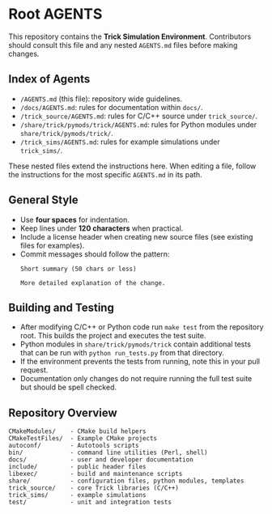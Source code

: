 # Root AGENTS

This repository contains the **Trick Simulation Environment**.  Contributors should consult this file and any nested `AGENTS.md` files before making changes.

## Index of Agents
- `/AGENTS.md` (this file): repository wide guidelines.
- `/docs/AGENTS.md`: rules for documentation within `docs/`.
- `/trick_source/AGENTS.md`: rules for C/C++ source under `trick_source/`.
- `/share/trick/pymods/trick/AGENTS.md`: rules for Python modules under `share/trick/pymods/trick/`.
- `/trick_sims/AGENTS.md`: rules for example simulations under `trick_sims/`.

These nested files extend the instructions here.  When editing a file, follow the instructions for the most specific `AGENTS.md` in its path.

## General Style
- Use **four spaces** for indentation.
- Keep lines under **120 characters** when practical.
- Include a license header when creating new source files (see existing files for examples).
- Commit messages should follow the pattern:
  ```
  Short summary (50 chars or less)

  More detailed explanation of the change.
  ```

## Building and Testing
- After modifying C/C++ or Python code run `make test` from the repository root.  This builds the project and executes the test suite.
- Python modules in `share/trick/pymods/trick` contain additional tests that can be run with `python run_tests.py` from that directory.
- If the environment prevents the tests from running, note this in your pull request.
- Documentation only changes do not require running the full test suite but should be spell checked.

## Repository Overview
```
CMakeModules/    - CMake build helpers
CMakeTestFiles/  - Example CMake projects
autoconf/        - Autotools scripts
bin/             - command line utilities (Perl, shell)
docs/            - user and developer documentation
include/         - public header files
libexec/         - build and maintenance scripts
share/           - configuration files, python modules, templates
trick_source/    - core Trick libraries (C/C++)
trick_sims/      - example simulations
test/            - unit and integration tests
```
